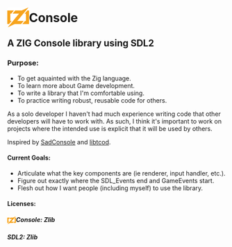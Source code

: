 # <img alt="Z" src="https://raw.githubusercontent.com/ziglang/logo/master/zig-mark.svg" width="50" style="margin-bottom: -.75rem"/>Console
## A ZIG Console library using SDL2

### Purpose:
* To get aquainted with the Zig language.
* To learn more about Game development.
* To write a library that I'm comfortable using.
* To practice writing robust, reusable code for others.

As a solo developer I haven't had much experience writing code that other developers will have to work with. As such, I think it's important to work on projects where the intended use is explicit that it will be used by others. 

Inspired by [SadConsole](https://sadconsole.com/) and [libtcod](https://libtcod.readthedocs.io/en/latest/).

#### Current Goals:
* Articulate what the key components are (ie renderer, input handler, etc.).
* Figure out exactly where the SDL_Events end and GameEvents start.
* Flesh out how I want people (including myself) to use the library.

#### Licenses:
##### <img alt="Z" src="https://raw.githubusercontent.com/ziglang/logo/master/zig-mark.svg" width="20" style="margin-bottom: -.3rem"/>Console: Zlib
##### SDL2: Zlib
